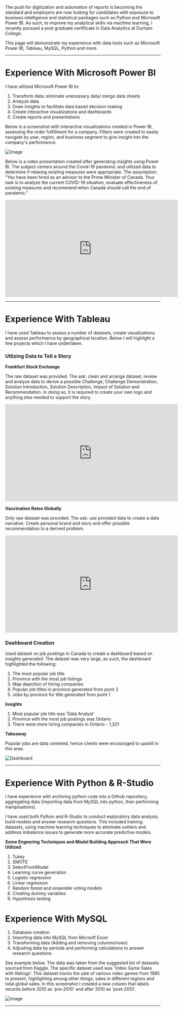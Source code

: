 The push for digitization and automation of reports is becoming the standard and employers are now looking for candidates with exposure to business intelligence and statistical packages such as Python and Microsoft Power BI. As such, to improve my analytical skills via machine learning, I recently pursued a post graduate certificate in Data Analytics at Durham College.

This page will demonstrate my experience with data tools such as Microsoft Power BI, Tableau, MySQL, Python and more.

---

# Experience With Microsoft Power BI

I have utilized Microsoft Power BI to:
1. Transform data: eliminate unecessary data/ merge data sheets
2. Analyze data 
3. Draw insights to facilitate data based decision making
4. Create interactive visualizations and dashboards
5. Create reports and presentations


Below is a screenshot with interactive visualizations created in Power BI, assessing the order fulfillment for a company.  Filters were created to easily navigate by year, region, and business segment to give insight into the company's performance.


![image](https://user-images.githubusercontent.com/95316235/174681268-b9aa71b9-f159-4acc-b5a7-14004c5ce696.png)



Below is a video presentation created after generating insights using Power BI.  The subject centers around the Covid-19 pandemic and utilized data to determine if relaxing existing measures were appropriate. The assumption: "You have been hired as an advisor to the Prime Minister of Canada. Your task is to analyze the current COVID-19 situation, evaluate effectiveness of existing measures and recommend when Canada should call the end of pandemic."

<p align="center">
<iframe width="560" height="315" src="https://www.youtube.com/embed/K_wMS8NMmgw" title="YouTube video player" frameborder="0" allow="accelerometer; autoplay; clipboard-write; encrypted-media; gyroscope; picture-in-picture" allowfullscreen></iframe>
</p>


---

# Experience With Tableau

I have used Tableau to assess a number of datasets, create visualizations and assess performance by geographical location.  Below I will highlight a few projects which I have undertaken.

### Utlizing Data to Tell a Story

**Frankfurt Stock Exchange**

The raw dataset was provided. The ask: clean and arrange dataset, review and analyze data to derive a possible Challenge, Challenge Demonstration, Solution Introduction, Solution Description, Impact of Solution and Recommendation. In doing so, it is required to create your own logo and anything else needed to support the story.

<p align="center">
<iframe width="560" height="315" src="https://www.youtube.com/embed/hxaJLa8Ld64" title="YouTube video player" frameborder="0" allow="accelerometer; autoplay; clipboard-write; encrypted-media; gyroscope; picture-in-picture" allowfullscreen></iframe>
</p>


**Vaccination Rates Globally**

Only raw dataset was provided.  The ask: use provided data to create a data narrative. Create personal brand and story and offer possible recommendation to a derived problem.

<p align="center">
<iframe width="560" height="315" src="https://www.youtube.com/embed/2djFP3Gi7a4" title="YouTube video player" frameborder="0" allow="accelerometer; autoplay; clipboard-write; encrypted-media; gyroscope; picture-in-picture" allowfullscreen></iframe>
</p>


### Dashboard Creation

Used dataset on job postings in Canada to create a dashboard based on insights generated.  The dataset was very large, as such, the dashboard highlighted the following:
1. The most popular job title
2. Province with the most job listings
3. Map depiction of hiring companies
4. Popular job titles in province generated from point 2
5. Jobs by province for title generated from point 1

**Insights**
1. Most popular job title was 'Data Analyst'
2. Province with the most job postings was Ontario
3. There were more hiring companies in Ontario - 1,321


**Takeaway**

Popular jobs are data centered, hence clients were encouraged to upskill in this area.

![Dashboard](https://user-images.githubusercontent.com/95316235/174660979-6b03dd46-a9b8-4e34-94a0-7af4d71cd83f.JPG)


---


# Experience With Python & R-Studio

I have experience with archiving python code into a Github repository, aggregating data (importing data from MySQL into python, then performing manipluations).  

I have used both Python and R-Studio to conduct exploratory data analysis, build models and answer research questions. This included training datasets, using machine learning techniques to eliminate outliers and address imbalance issues to generate more accurate predictive models.

**Some Engeering Techniques and Model Building Approach That Were Utilized**
1. Tukey
2. SMOTE
3. SelectFromModel
4. Learning curve generation
5. Logistic regression
6. Linear regression
7. Random forest and ensemble voting models
8. Creating dummy variables
9. Hypothesis testing



# Experience With MySQL

1. Database creation
2. Importing data into MySQL from Micrsoft Excel
3. Transforming data (Adding and removing columns/rows)
4. Adjusting data by periods and performing calculations to answer research questions

See example below.  The data was taken from the suggested list of datasets sourced from Kaggle.  The specific dataset used was ‘Video Game Sales with Ratings’.  This dataset tracks the sale of various video games from 1985 to present, highlighting among other things, sales in different regions and total global sales. In this screenshot I created a new column that labels records before 2010 as 'pre-2010' and after 2010 as 'post-2010'. 

![image](https://user-images.githubusercontent.com/95316235/174675816-190134c9-22fd-4c27-9559-c653c74466a9.png)


---

